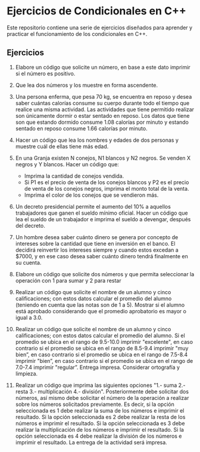# Ejercicios de Condicionales en C++

Este repositorio contiene una serie de ejercicios diseñados para aprender y practicar el funcionamiento de los condicionales en C++. 

## Ejercicios

1. Elabore un código que solicite un número, en base a este dato imprimir si el número es 
positivo.

2. Que lea dos números y los muestre en forma ascendente.
  
3. Una persona enferma, que pesa 70 kg, se encuentra en reposo y desea saber cuántas
calorías consume su cuerpo durante todo el tiempo que realice una misma actividad. Las 
actividades que tiene permitido realizar son únicamente dormir o estar sentado en reposo. 
Los datos que tiene son que estando dormido consume 1.08 calorías por minuto y estando 
sentado en reposo consume 1.66 calorías por minuto.

4. Hacer un código que lea los nombres y edades de dos personas y muestre cuál de ellas tiene 
más edad.

5. En una Granja existen N conejos, N1 blancos y N2 negros. Se venden X negros y Y blancos.
Hacer un código que:
   - Imprima la cantidad de conejos vendida.
   - Si P1 es el precio de venta de los conejos blancos y P2 es el precio de venta de los conejos 
negros, imprima el monto total de la venta.
   - Imprima el color de los conejos que se vendieron más.

6. Un decreto presidencial permite el aumento del 10% a aquellos trabajadores que ganen el 
sueldo mínimo oficial. Hacer un código que lea el sueldo de un trabajador e imprima el 
sueldo a devengar, después del decreto.

7. Un hombre desea saber cuánto dinero se genera por concepto de intereses sobre la 
cantidad que tiene en inversión en el banco. El decidirá reinvertir los intereses siempre y 
cuando estos excedan a $7000, y en ese caso desea saber cuánto dinero tendrá finalmente 
en su cuenta.

8. Elabore un código que solicite dos números y que permita seleccionar la operación con 1 
para sumar y 2 para restar

9. Realizar un código que solicite el nombre de un alumno y cinco calificaciones; con estos 
datos calcular el promedio del alumno (teniendo en cuenta que las notas son de 1 a 5). 
Mostrar si el alumno está aprobado considerando que el promedio aprobatorio es mayor o 
igual a 3.0.

10. Realizar un código que solicite el nombre de un alumno y cinco calificaciones; con estos 
datos calcular el promedio del alumno. Si el promedio se ubica en el rango de 9.5-10.0 
imprimir "excelente", en caso contrario si el promedio se ubica en el rango de 8.5-9.4 
imprimir "muy bien”, en caso contrario si el promedio se ubica en el rango de 7.5-8.4 
imprimir "bien”, en caso contrario si el promedio se ubica en el rango de 7.0-7.4 imprimir 
"regular”. Entrega impresa. Considerar ortografía y limpieza.

11. Realizar un código que imprima las siguientes opciones "1.- suma 2.- resta 3.- multiplicación 
4.- división". Posteriormente debe solicitar dos números, así mismo debe solicitar el número 
de la operación a realizar sobre los números solicitados previamente. Es decir, si la opción 
seleccionada es 1 debe realizar la suma de los números e imprimir el resultado. Si la opción 
seleccionada es 2 debe realizar la resta de los números e imprimir el resultado. Si la opción 
seleccionada es 3 debe realizar la multiplicación de los números e imprimir el resultado. Si 
la opción seleccionada es 4 debe realizar la división de los números e imprimir el resultado. 
La entrega de la actividad será impresa.

